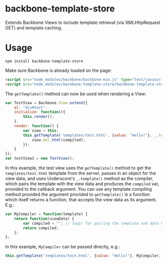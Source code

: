 # backbone-template-store

Extends Backbone Views to include template retrieval (via XMLHttpRequest GET) and template caching. 

# Usage

```
npm install backbone-template-store
```

Make sure Backbone is already loaded on the page:

```html
<script src="node_modules/backbone/backbone-min.js" type="text/javascript"></script>
<script src="node_modules/backbone-template-store/backbone-template-store-min.js" type="text/javascript"></script>
```

The `getTemplate()` method can now be used when rendering a View:

```javascript
var TestView = Backbone.View.extend({
	el: "div#test",
	initialize: function(){
		this.render();
	},
	render: function() {
		var view = this;
		this.getTemplate('templates/test.html', {value: "Hello!"}, _.template, function(compiled) {
			view.$el.html(compiled);
		});
	}
});
var testView1 = new TestView();
```

In this example, the test view uses the `getTemplate()` method to get the `templates/test.html` template from the server, passes in an object for the view data, and uses Underscore's `_.template()` method as the compiler, which pairs the template with the view data and produces the `compiled` var, provided to the callback argument. You can use any template compiling method provided the argument provided to `getTemplate()` is a function which itself returns a function, that accepts the view data as its argument. E.g.:

```javascript
var MyCompiler = function(template) {
	return function(viewData) {
		var compiled = ""; // logic for pairing the template and data here
		return compiled;
	};
};
```

In this example, `MyCompiler` can be passed directly, e.g.:

```javascript
this.getTemplate('templates/test.html', {value: "Hello!"}, MyCompiler, function(compiled) {})
```
